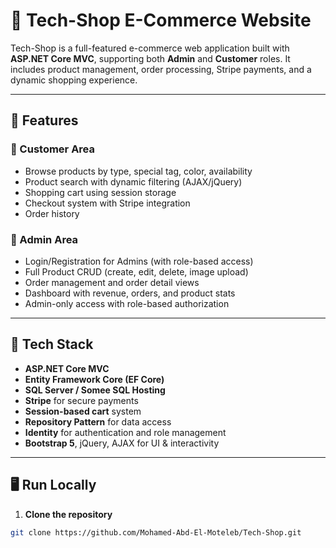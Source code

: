 # 🛒 Tech-Shop E-Commerce Website

Tech-Shop is a full-featured e-commerce web application built with **ASP.NET Core MVC**, supporting both **Admin** and **Customer** roles. It includes product management, order processing, Stripe payments, and a dynamic shopping experience.

---

## 🌟 Features

### 👤 Customer Area
- Browse products by type, special tag, color, availability
- Product search with dynamic filtering (AJAX/jQuery)
- Shopping cart using session storage
- Checkout system with Stripe integration
- Order history

### 🔐 Admin Area
- Login/Registration for Admins (with role-based access)
- Full Product CRUD (create, edit, delete, image upload)
- Order management and order detail views
- Dashboard with revenue, orders, and product stats
- Admin-only access with role-based authorization

---

## 🧰 Tech Stack

- **ASP.NET Core MVC**
- **Entity Framework Core (EF Core)**
- **SQL Server / Somee SQL Hosting**
- **Stripe** for secure payments
- **Session-based cart** system
- **Repository Pattern** for data access
- **Identity** for authentication and role management
- **Bootstrap 5**, jQuery, AJAX for UI & interactivity

---

## 🖥️ Run Locally

1. **Clone the repository**

```bash
git clone https://github.com/Mohamed-Abd-El-Moteleb/Tech-Shop.git
